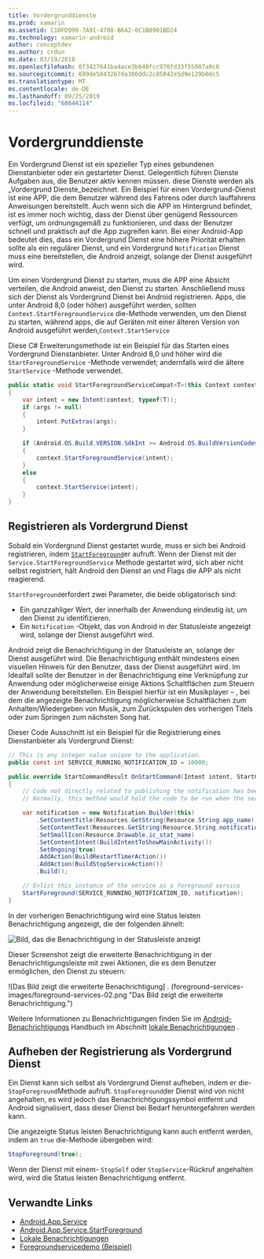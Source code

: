```yaml
---
title: Vordergrunddienste
ms.prod: xamarin
ms.assetid: C10FD999-7A91-4708-B642-0C1B0901BD24
ms.technology: xamarin-android
author: conceptdev
ms.author: crdun
ms.date: 03/19/2018
ms.openlocfilehash: 6f3427641ba4ace3b640fcc970fd33f55087a9c8
ms.sourcegitcommit: 699de58432b7da300ddc2c85842e5d9e129b0dc5
ms.translationtype: MT
ms.contentlocale: de-DE
ms.lasthandoff: 09/25/2019
ms.locfileid: "68644114"
---
```

# <a name="foreground-services"></a>Vordergrunddienste

Ein Vordergrund Dienst ist ein spezieller Typ eines gebundenen Dienstanbieter oder ein gestarteter Dienst. Gelegentlich führen Dienste Aufgaben aus, die Benutzer aktiv kennen müssen. diese Dienste werden als _Vordergrund Dienste_bezeichnet. Ein Beispiel für einen Vordergrund-Dienst ist eine APP, die dem Benutzer während des Fahrens oder durch lauffahrens Anweisungen bereitstellt. Auch wenn sich die APP im Hintergrund befindet, ist es immer noch wichtig, dass der Dienst über genügend Ressourcen verfügt, um ordnungsgemäß zu funktionieren, und dass der Benutzer schnell und praktisch auf die App zugreifen kann. Bei einer Android-App bedeutet dies, dass ein Vordergrund Dienst eine höhere Priorität erhalten sollte als ein regulärer Dienst, und ein Vordergrund `Notification` Dienst muss eine bereitstellen, die Android anzeigt, solange der Dienst ausgeführt wird.

Um einen Vordergrund Dienst zu starten, muss die APP eine Absicht verteilen, die Android anweist, den Dienst zu starten. Anschließend muss sich der Dienst als Vordergrund Dienst bei Android registrieren. Apps, die unter Android 8,0 (oder höher) ausgeführt werden, sollten `Context.StartForegroundService` die-Methode verwenden, um den Dienst zu starten, während apps, die auf Geräten mit einer älteren Version von Android ausgeführt werden,`Context.StartService`

Diese C# Erweiterungsmethode ist ein Beispiel für das Starten eines Vordergrund Dienstanbieter. Unter Android 8,0 und höher wird die `StartForegroundService` -Methode verwendet; andernfalls wird die ältere `StartService` -Methode verwendet.

```csharp
public static void StartForegroundServiceCompat<T>(this Context context, Bundle args = null) where T : Service
{
    var intent = new Intent(context, typeof(T));
    if (args != null) 
    {
        intent.PutExtras(args);
    }

    if (Android.OS.Build.VERSION.SdkInt >= Android.OS.BuildVersionCodes.O)
    {
        context.StartForegroundService(intent);
    }
    else
    {
        context.StartService(intent);
    }
}
```

## <a name="registering-as-a-foreground-service"></a>Registrieren als Vordergrund Dienst

Sobald ein Vordergrund Dienst gestartet wurde, muss er sich bei Android registrieren, indem [`StartForeground`](xref:Android.App.Service.StartForeground*)er aufruft. Wenn der Dienst mit der `Service.StartForegroundService` Methode gestartet wird, sich aber nicht selbst registriert, hält Android den Dienst an und Flags die APP als nicht reagierend.

`StartForeground`erfordert zwei Parameter, die beide obligatorisch sind:

- Ein ganzzahliger Wert, der innerhalb der Anwendung eindeutig ist, um den Dienst zu identifizieren.
- Ein `Notification` -Objekt, das von Android in der Statusleiste angezeigt wird, solange der Dienst ausgeführt wird.

Android zeigt die Benachrichtigung in der Statusleiste an, solange der Dienst ausgeführt wird. Die Benachrichtigung enthält mindestens einen visuellen Hinweis für den Benutzer, dass der Dienst ausgeführt wird. Im Idealfall sollte der Benutzer in der Benachrichtigung eine Verknüpfung zur Anwendung oder möglicherweise einige Aktions Schaltflächen zum Steuern der Anwendung bereitstellen. Ein Beispiel hierfür ist ein Musikplayer &ndash; , bei dem die angezeigte Benachrichtigung möglicherweise Schaltflächen zum Anhalten/Wiedergeben von Musik, zum Zurückspulen des vorherigen Titels oder zum Springen zum nächsten Song hat. 

Dieser Code Ausschnitt ist ein Beispiel für die Registrierung eines Dienstanbieter als Vordergrund Dienst:   

```csharp
// This is any integer value unique to the application.
public const int SERVICE_RUNNING_NOTIFICATION_ID = 10000;

public override StartCommandResult OnStartCommand(Intent intent, StartCommandFlags flags, int startId)
{
    // Code not directly related to publishing the notification has been omitted for clarity.
    // Normally, this method would hold the code to be run when the service is started.

    var notification = new Notification.Builder(this)
        .SetContentTitle(Resources.GetString(Resource.String.app_name))
        .SetContentText(Resources.GetString(Resource.String.notification_text))
        .SetSmallIcon(Resource.Drawable.ic_stat_name)
        .SetContentIntent(BuildIntentToShowMainActivity())
        .SetOngoing(true)
        .AddAction(BuildRestartTimerAction())
        .AddAction(BuildStopServiceAction())
        .Build();

    // Enlist this instance of the service as a foreground service
    StartForeground(SERVICE_RUNNING_NOTIFICATION_ID, notification);
}
```

In der vorherigen Benachrichtigung wird eine Status leisten Benachrichtigung angezeigt, die der folgenden ähnelt:

![Bild, das die Benachrichtigung in der Statusleiste anzeigt](foreground-services-images/foreground-services-01.png "Bild, das die Benachrichtigung in der Statusleiste anzeigt")

Dieser Screenshot zeigt die erweiterte Benachrichtigung in der Benachrichtigungsleiste mit zwei Aktionen, die es dem Benutzer ermöglichen, den Dienst zu steuern:

![Das Bild zeigt die erweiterte Benachrichtigung] . (foreground-services-images/foreground-services-02.png "Das Bild zeigt die erweiterte Benachrichtigung.")

Weitere Informationen zu Benachrichtigungen finden Sie im [Android-Benachrichtigungs](~/android/app-fundamentals/notifications/index.md) Handbuch im Abschnitt [lokale Benachrichtigungen](~/android/app-fundamentals/notifications/local-notifications.md) .

## <a name="unregistering-as-a-foreground-service"></a>Aufheben der Registrierung als Vordergrund Dienst

Ein Dienst kann sich selbst als Vordergrund Dienst aufheben, indem er die- `StopForeground`Methode aufruft. `StopForeground`der Dienst wird von nicht angehalten, es wird jedoch das Benachrichtigungssymbol entfernt und Android signalisiert, dass dieser Dienst bei Bedarf heruntergefahren werden kann.

Die angezeigte Status leisten Benachrichtigung kann auch entfernt werden, indem an `true` die-Methode übergeben wird: 

```csharp
StopForeground(true);
```

Wenn der Dienst mit einem- `StopSelf` oder `StopService`-Rückruf angehalten wird, wird die Status leisten Benachrichtigung entfernt.

## <a name="related-links"></a>Verwandte Links

- [Android.App.Service](xref:Android.App.Service)
- [Android.App.Service.StartForeground](xref:Android.App.Service.StartForeground*)
- [Lokale Benachrichtigungen](~/android/app-fundamentals/notifications/local-notifications.md)
- [Foregroundservicedemo (Beispiel)](https://docs.microsoft.com/samples/xamarin/monodroid-samples/applicationfundamentals-servicesamples-foregroundservicedemo)
